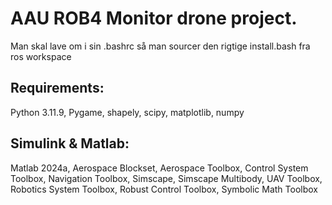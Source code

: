 # AAU ROB4 Monitor drone project.
Man skal lave om i sin .bashrc så man sourcer den rigtige install.bash fra ros workspace

## Requirements:
Python 3.11.9,
Pygame,
shapely,
scipy,
matplotlib,
numpy

## Simulink & Matlab:
Matlab 2024a,
Aerospace Blockset,
Aerospace Toolbox,
Control System Toolbox,
Navigation Toolbox,
Simscape,
Simscape Multibody,
UAV Toolbox,
Robotics System Toolbox,
Robust Control Toolbox,
Symbolic Math Toolbox
